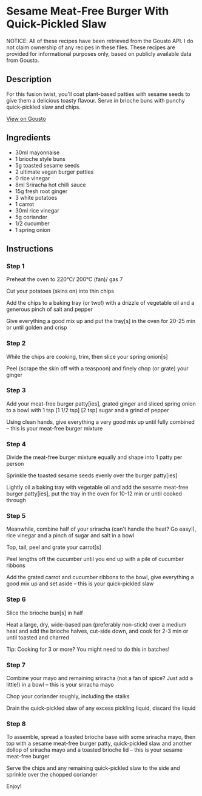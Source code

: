 # Sesame Meat-Free Burger With Quick-Pickled Slaw

NOTICE: All of these recipes have been retrieved from the Gousto API. I do not claim ownership of any recipes in these files. These recipes are provided for informational purposes only, based on publicly available data from Gousto.

## Description

For this fusion twist, you'll coat plant-based patties with sesame seeds to give them a delicious toasty flavour. Serve in brioche buns with punchy quick-pickled slaw and chips.

[View on Gousto](https://www.gousto.co.uk/recipes/cookbook/sesame-veggie-burger-pickled-slaw-chips)

## Ingredients

- 30ml mayonnaise
- 1 brioche style buns
- 5g toasted sesame seeds
- 2 ultimate vegan burger patties
- 0 rice vinegar
- 8ml Sriracha hot chilli sauce
- 15g fresh root ginger
- 3 white potatoes
- 1 carrot
-  30ml rice vinegar 	
- 5g coriander
- 1/2 cucumber
- 1 spring onion

## Instructions


### Step 1

Preheat the oven to 220°C/ 200°C (fan)/ gas 7

Cut your potatoes (skins on) into thin chips

Add the chips to a baking tray (or two!) with a drizzle of vegetable oil and a generous pinch of salt and pepper

Give everything a good mix up and put the tray[s] in the oven for 20-25 min or until golden and crisp


### Step 2

While the chips are cooking, trim, then slice your spring onion[s]

Peel (scrape the skin off with a teaspoon) and finely chop (or grate) your ginger


### Step 3

Add your meat-free burger patty[ies], grated ginger and sliced spring onion to a bowl with 1 tsp <span class="text-purple">[1 1/2 tsp] </span><span class="text-danger">[2 tsp]</span> sugar and a grind of pepper

Using clean hands, give everything a very good mix up until fully combined – this is your meat-free burger mixture


### Step 4

Divide the meat-free burger mixture equally and shape into 1 patty per person

Sprinkle the toasted sesame seeds evenly over the burger patty[ies]

Lightly oil a baking tray with vegetable oil and add the sesame meat-free burger patty[ies], put the tray in the oven for 10-12 min or until cooked through


### Step 5

Meanwhile, combine half of your sriracha (can't handle the heat? Go easy!), rice vinegar and a pinch of sugar and salt in a bowl

Top, tail, peel and grate your carrot[s]

Peel lengths off the cucumber until you end up with a pile of cucumber ribbons

Add the grated carrot and cucumber ribbons to the bowl, give everything a good mix up and set aside – this is your quick-pickled slaw


### Step 6

Slice the brioche bun[s] in half

Heat a large, dry, wide-based pan (preferably non-stick) over a medium heat and add the brioche halves, cut-side down, and cook for 2-3 min or until toasted and charred

Tip: Cooking for 3 or more? You might need to do this in batches!


### Step 7

Combine your mayo and remaining sriracha (not a fan of spice? Just add a little!) in a bowl – this is your sriracha mayo

Chop your coriander roughly, including the stalks

Drain the quick-pickled slaw of any excess pickling liquid, discard the liquid

### Step 8

To assemble, spread a toasted brioche base with some sriracha mayo, then top with a sesame meat-free burger patty, quick-pickled slaw and another dollop of sriracha mayo and a toasted brioche lid – this is your sesame meat-free burger

Serve the chips and any remaining quick-pickled slaw to the side and sprinkle over the chopped coriander

Enjoy!

